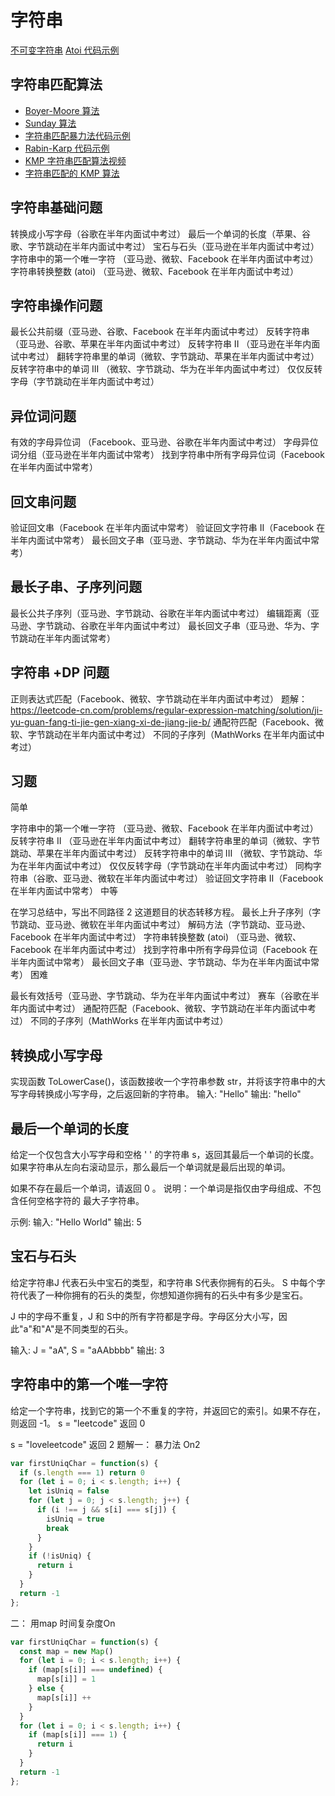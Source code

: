 # 字符串
[不可变字符串](https://lemire.me/blog/2017/07/07/are-your-strings-immutable/)
[Atoi 代码示例](https://shimo.im/docs/5kykuLmt7a4DdjSP)
## 字符串匹配算法
- [Boyer-Moore 算法](https://www.ruanyifeng.com/blog/2013/05/boyer-moore_string_search_algorithm.html)
- [Sunday 算法](https://blog.csdn.net/u012505432/article/details/52210975)
- [字符串匹配暴力法代码示例](https://shimo.im/docs/8G0aJqNL86wWrPUE)
- [Rabin-Karp 代码示例](https://shimo.im/docs/1wnsM7eaZ6Ab9j9M)
- [KMP 字符串匹配算法视频](https://www.bilibili.com/video/av11866460?from=search&seid=17425875345653862171)
- [字符串匹配的 KMP 算法](http://www.ruanyifeng.com/blog/2013/05/Knuth%E2%80%93Morris%E2%80%93Pratt_algorithm.html)
## 字符串基础问题
转换成小写字母（谷歌在半年内面试中考过）
最后一个单词的长度（苹果、谷歌、字节跳动在半年内面试中考过）
宝石与石头（亚马逊在半年内面试中考过）
字符串中的第一个唯一字符
（亚马逊、微软、Facebook 在半年内面试中考过）
字符串转换整数 (atoi) （亚马逊、微软、Facebook 在半年内面试中考过）
## 字符串操作问题
最长公共前缀（亚马逊、谷歌、Facebook 在半年内面试中考过）
反转字符串（亚马逊、谷歌、苹果在半年内面试中考过）
反转字符串 II （亚马逊在半年内面试中考过）
翻转字符串里的单词（微软、字节跳动、苹果在半年内面试中考过）
反转字符串中的单词 III （微软、字节跳动、华为在半年内面试中考过）
仅仅反转字母（字节跳动在半年内面试中考过）
## 异位词问题
有效的字母异位词
（Facebook、亚马逊、谷歌在半年内面试中考过）
字母异位词分组（亚马逊在半年内面试中常考）
找到字符串中所有字母异位词（Facebook 在半年内面试中常考）
## 回文串问题
验证回文串（Facebook 在半年内面试中常考）
验证回文字符串 Ⅱ（Facebook 在半年内面试中常考）
最长回文子串（亚马逊、字节跳动、华为在半年内面试中常考）

## 最长子串、子序列问题
最长公共子序列（亚马逊、字节跳动、谷歌在半年内面试中考过）
编辑距离（亚马逊、字节跳动、谷歌在半年内面试中考过）
最长回文子串（亚马逊、华为、字节跳动在半年内面试常考）
## 字符串 +DP 问题
正则表达式匹配（Facebook、微软、字节跳动在半年内面试中考过）
题解： https://leetcode-cn.com/problems/regular-expression-matching/solution/ji-yu-guan-fang-ti-jie-gen-xiang-xi-de-jiang-jie-b/
通配符匹配（Facebook、微软、字节跳动在半年内面试中考过）
不同的子序列（MathWorks 在半年内面试中考过）

## 习题
简单

字符串中的第一个唯一字符
（亚马逊、微软、Facebook 在半年内面试中考过）
反转字符串 II （亚马逊在半年内面试中考过）
翻转字符串里的单词（微软、字节跳动、苹果在半年内面试中考过）
反转字符串中的单词 III （微软、字节跳动、华为在半年内面试中考过）
仅仅反转字母（字节跳动在半年内面试中考过）
同构字符串（谷歌、亚马逊、微软在半年内面试中考过）
验证回文字符串 Ⅱ（Facebook 在半年内面试中常考）
中等

在学习总结中，写出不同路径 2 这道题目的状态转移方程。
最长上升子序列（字节跳动、亚马逊、微软在半年内面试中考过）
解码方法（字节跳动、亚马逊、Facebook 在半年内面试中考过）
字符串转换整数 (atoi) （亚马逊、微软、Facebook 在半年内面试中考过）
找到字符串中所有字母异位词（Facebook 在半年内面试中常考）
最长回文子串（亚马逊、字节跳动、华为在半年内面试中常考）
困难

最长有效括号（亚马逊、字节跳动、华为在半年内面试中考过）
赛车（谷歌在半年内面试中考过）
通配符匹配（Facebook、微软、字节跳动在半年内面试中考过）
不同的子序列（MathWorks 在半年内面试中考过）

## 转换成小写字母
实现函数 ToLowerCase()，该函数接收一个字符串参数 str，并将该字符串中的大写字母转换成小写字母，之后返回新的字符串。
输入: "Hello"
输出: "hello"

## 最后一个单词的长度
给定一个仅包含大小写字母和空格 ' ' 的字符串 s，返回其最后一个单词的长度。如果字符串从左向右滚动显示，那么最后一个单词就是最后出现的单词。

如果不存在最后一个单词，请返回 0 。
说明：一个单词是指仅由字母组成、不包含任何空格字符的 最大子字符串。

示例:
输入: "Hello World"
输出: 5

## 宝石与石头
给定字符串J 代表石头中宝石的类型，和字符串 S代表你拥有的石头。 S 中每个字符代表了一种你拥有的石头的类型，你想知道你拥有的石头中有多少是宝石。

J 中的字母不重复，J 和 S中的所有字符都是字母。字母区分大小写，因此"a"和"A"是不同类型的石头。

输入: J = "aA", S = "aAAbbbb"
输出: 3

## 字符串中的第一个唯一字符
给定一个字符串，找到它的第一个不重复的字符，并返回它的索引。如果不存在，则返回 -1。
s = "leetcode"
返回 0

s = "loveleetcode"
返回 2
题解一： 暴力法 On2
```js
var firstUniqChar = function(s) {
  if (s.length === 1) return 0
  for (let i = 0; i < s.length; i++) {
    let isUniq = false
    for (let j = 0; j < s.length; j++) {
      if (i !== j && s[i] === s[j]) {
        isUniq = true
        break
      }
    }
    if (!isUniq) {
      return i
    }
  }
  return -1
};
```
二： 用map 时间复杂度On
```js
var firstUniqChar = function(s) {
  const map = new Map()
  for (let i = 0; i < s.length; i++) {
    if (map[s[i]] === undefined) {
      map[s[i]] = 1
    } else {
      map[s[i]] ++
    }
  }
  for (let i = 0; i < s.length; i++) {
    if (map[s[i]] === 1) {
      return i
    }
  }
  return -1
};
```
